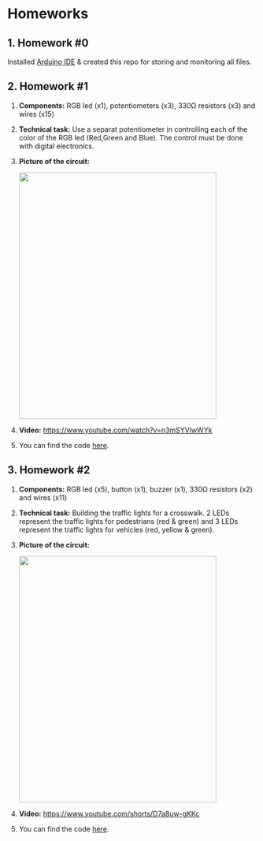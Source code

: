 # Homeworks

## 1. Homework #0
  Installed [Arduino IDE](https://www.arduino.cc/en/software) & created this repo for storing and monitoring all files.

## 2. Homework #1

  1) **Components:** RGB led (x1), potentiometers (x3), 330Ω resistors (x3) and wires (x15)

  2) **Technical task:** Use a separat potentiometer in controlling each of the color of the RGB led (Red,Green and Blue). The control must be done with digital electronics.
  
  3) **Picture of the circuit:** 
  
      <img src="https://user-images.githubusercontent.com/61471997/138553789-233b42b2-70c2-454b-8a99-07e9f6b14e9b.jpg" data-canonical-src="https://user-images.githubusercontent.com/61471997/138553789-233b42b2-70c2-454b-8a99-07e9f6b14e9b.jpg" width="400" height="500" />

  4) **Video:** https://www.youtube.com/watch?v=n3mSYVlwWYk

  5) You can find the code [here](RGB_LED_3_potentiometers.ino).

## 3. Homework #2

  1) **Components:** RGB led (x5), button (x1), buzzer (x1), 330Ω resistors (x2) and wires (x11)

  2) **Technical task:** Building the traffic lights for a crosswalk. 2 LEDs represent the traffic lights for pedestrians (red & green) and 3 LEDs represent the traffic lights for vehicles (red, yellow & green).

  3) **Picture of the circuit:**
  
      <img src="https://user-images.githubusercontent.com/61471997/139835966-d7bad546-0751-4ee3-95e9-bb27711fa9a9.jpeg" data-canonical-src="https://user-images.githubusercontent.com/61471997/139835966-d7bad546-0751-4ee3-95e9-bb27711fa9a9.jpeg" width="400" height="500" />
      
  4) **Video:** https://www.youtube.com/shorts/D7a8uw-gKKc

  5) You can find the code [here](traffic_light.ino).

